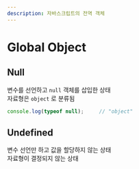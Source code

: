 ```yaml
---
description: 자바스크립트의 전역 객체
---
```


# Global Object

## Null

변수를 선언하고 `null` 객체를 삽입한 상태   
자료형은 `object` 로 분류됨 

```javascript
console.log(typeof null);     // "object"
```

## Undefined

변수 선언만 하고 값을 할당하지 않는 상태   
자료형이 결정되지 않는 상태

